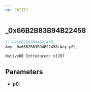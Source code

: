 ```yaml
---
ns: ENTITY
---
```

## _0x66B2B83B94B22458

```c
// 0x66B2B83B94B22458
Any _0x66B2B83B94B22458(Any p0);
```

```
NativeDB Introduced: v1207
```

## Parameters
* **p0**:

